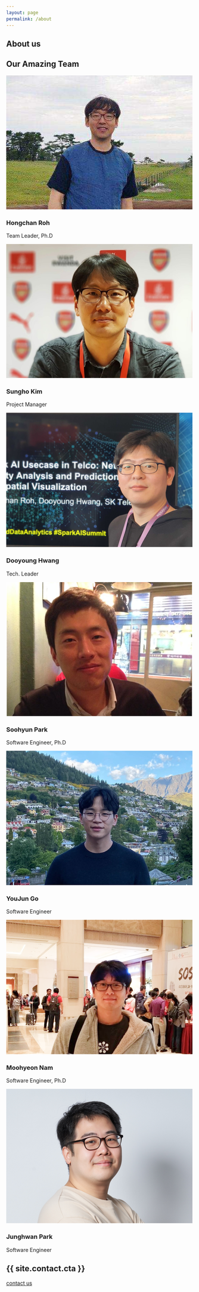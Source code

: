 ```yaml
---
layout: page
permalink: /about
---
```


<!-- Page top section  -->
<section class="page-top-section set-bg" data-setbg="/assets/img/page-top-bg/about.jpg">
  <div class="container">
    <div class="row">
      <div class="col-lg-7">
        <h2>About us</h2>
        <!-- <p></p> -->
      </div>
    </div>
  </div>
</section>
<!-- Page top section end  -->

<!-- About section -->
<!-- <section class="about-section spad">
  <div class="container">
    <div class="row">
      <div class="col-lg-6">
        <img class="rounded-corners" src="/assets/img/about.jpg" alt="">
      </div>
      <div class="col-lg-6">
        <div class="about-text">
          <h2>We provide speed and trust to business.</h2>
          <p>Lorem ipsum dolor sit amet, consectetur adipiscing elit. Quisque orci purus, sodales in est quis, blandit sollicitudin est. Nam ornare ipsum ac accumsan auctor. Donec consequat arcu et commodo interdum. Vivamus posuere lorem lacus.Lorem ipsum dolor sit amet, consectetur adipiscing elit. Quisque orci purus, sodales in est quis, blandit sollicitudin est. Lorem ipsum dolor sit amet, consectetur adipiscing elit. Quisque orci purus, sodales in est quis, blandit sollicitudin est. Nam ornare ipsum ac accumsan auctor.</p>
          <div class="about-sign">
            <div class="sign">
              <img src="/assets/img/sign.png" alt="">
            </div>
            <div class="sign-info">
              <h5>Hongchan Roh</h5>
              <span>Team Leader</span>
            </div>
          </div>
        </div>
      </div>
    </div>
  </div>
</section> -->
<!-- About section end -->

<!-- Milestones section -->
<!-- <section class="milestones-section set-bg" data-setbg="/assets/img/milestones-bg.jpg">
  <div class="container text-white">
    <div class="row">
      <div class="col-lg-3 col-sm-6">
        <div class="milestone">
          <div class="milestone-icon">
            <img src="/assets/img/icons/plug.png" alt="">
          </div>
          <div class="milestone-text">
            <span>Clients</span>
            <h2>725</h2>
            <p>Nam ornare ipsum </p>
          </div>
        </div>
      </div>
      <div class="col-lg-3 col-sm-6">
        <div class="milestone">
          <div class="milestone-icon">
            <img src="/assets/img/icons/light.png" alt="">
          </div>
          <div class="milestone-text">
            <span>Growth</span>
            <h2>45%</h2>
            <p>Nam ornare ipsum </p>
          </div>
        </div>
      </div>
      <div class="col-lg-3 col-sm-6">
        <div class="milestone">
          <div class="milestone-icon">
            <img src="/assets/img/icons/traffic-cone.png" alt="">
          </div>
          <div class="milestone-text">
            <span>Projects</span>
            <h2>59</h2>
            <p>Nam ornare ipsum </p>
          </div>
        </div>
      </div>
      <div class="col-lg-3 col-sm-6">
        <div class="milestone">
          <div class="milestone-icon">
            <img src="/assets/img/icons/Software Engineer.png" alt="">
          </div>
          <div class="milestone-text">
            <span>Emploees</span>
            <h2>138</h2>
            <p>Nam ornare ipsum </p>
          </div>
        </div>
      </div>
    </div>
  </div>
</section> -->
<!-- Milestones section end -->

<!-- Team section -->
<section class="team-section spad">
  <div class="container">
    <div class="team-text">
      <h2>Our Amazing Team</h2>
      <!-- <p>Lorem ipsum dolor sit amet, consectetur adipiscing elit. Quisque orci purus, sodales in est quis, blandit sollicitudin est. Nam ornare ipsum ac accumsan auctor. Donec consequat arcu et commodo interdum. Vivamus posuere lorem lacus.Lorem ipsum dolor sit amet, consectetur adipiscing elit. Quisque orci purus, sodales in est quis, blandit sollicitudin est.</p> -->
    </div>
    <div class="row">
      <div class="col-md-4">
        <div class="team-member">
          <a href="#"><img src="/assets/img/team/hongchan.png" alt=""></a>
          <div class="member-info">
            <h3>Hongchan Roh</h3>
            <p>Team Leader, Ph.D</p>
            <a href="https://github.com/hongchanroh"><i class="fa fa-2x fa-github"></i></a>
            <a href="https://www.linkedin.com/in/hongchan-roh-7a715754/"><i class="fa fa-2x fa-linkedin"></i></a>
          </div>
        </div>
      </div>
      <div class="col-md-4">
        <div class="team-member">
          <a href="#"><img src="/assets/img/team/sungho.png" alt=""></a>
          <div class="member-info">
            <h3>Sungho Kim</h3>
            <p>Project Manager</p>
            <a href="https://github.com/runtodream"><i class="fa fa-2x fa-github"></i></a>
            <a href="https://www.linkedin.com/in/%EC%84%B1%ED%98%B8-%EA%B9%80-531aba53/"><i class="fa fa-2x fa-linkedin"></i></a>
          </div>
        </div>
      </div>
      <div class="col-md-4">
        <div class="team-member">
          <a href="#"><img src="/assets/img/team/dooyoung.png" alt=""></a>
          <div class="member-info">
            <h3>Dooyoung Hwang</h3>
            <p>Tech. Leader</p>
            <a href="https://github.com/dooyoung-hwang"><i class="fa fa-2x fa-github"></i></a>
            <a href="https://www.linkedin.com/in/dooyoung-hwang-05b318100/"><i class="fa fa-2x fa-linkedin"></i></a>
          </div>
        </div>
      </div>
      <div class="col-md-4">
        <div class="team-member">
          <a href="#"><img src="/assets/img/team/soohyun.png" alt=""></a>
          <div class="member-info">
            <h3>Soohyun Park</h3>
            <p>Software Engineer, Ph.D</p>
            <a href="https://github.com/ardeness"><i class="fa fa-2x fa-github"></i></a>
            <a href="https://www.linkedin.com/in/soohyun-park-b43a57a6/"><i class="fa fa-2x fa-linkedin"></i></a>
          </div>
        </div>
      </div>
      <div class="col-md-4">
        <div class="team-member">
          <a href="#"><img src="/assets/img/team/youjun.png" alt=""></a>
          <div class="member-info">
            <h3>YouJun Go</h3>
            <p>Software Engineer</p>
            <a href="https://github.com/steviego"><i class="fa fa-2x fa-github"></i></a>
            <a href="https://www.linkedin.com/in/youjun-go-976503165/?originalSubdomain=kr"><i class="fa fa-2x fa-linkedin"></i></a>
          </div>
        </div>
      </div>
      <div class="col-md-4">
        <div class="team-member">
          <a href="#"><img src="/assets/img/team/moohyeon.png" alt=""></a>
          <div class="member-info">
            <h3>Moohyeon Nam</h3>
            <p>Software Engineer, Ph.D</p>
            <a href="https://github.com/moohnam"><i class="fa fa-2x fa-github"></i></a>
            <a href="https://www.linkedin.com/in/moohyeon-nam-97721711b/"><i class="fa fa-2x fa-linkedin"></i></a>
          </div>
        </div>
      </div>
      <div class="col-md-4">
        <div class="team-member">
          <a href="#"><img src="/assets/img/team/junghwan.png" alt=""></a>
          <div class="member-info">
            <h3>Junghwan Park</h3>
            <p>Software Engineer</p>
            <a href="https://github.com/9bow"><i class="fa fa-2x fa-github"></i></a>
            <a href="https://www.linkedin.com/in/reservepark/"><i class="fa fa-2x fa-linkedin"></i></a>
          </div>
        </div>
      </div>
    </div>
  </div>
</section>
<!-- Team section end -->

<!-- Call to action section  -->
<section class="cta-section">
  <div class="container">
    <div class="row">
      <div class="col-lg-9 d-flex align-items-center">
        <h2>{{ site.contact.cta }}</h2>
      </div>
      <div class="col-lg-3 text-lg-right" >
        <a href="/contact" class="site-btn sb-dark">contact us</a>
      </div>
    </div>
  </div>
</section>
<!-- Call to action section end  -->
